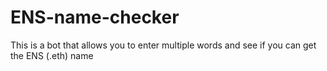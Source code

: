 # ENS-name-checker
This is a bot that allows you to enter multiple words and see if you can get the ENS (.eth) name
